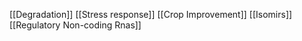 [[Degradation]]
[[Stress response]]
[[Crop Improvement]]
[[Isomirs]]
[[Regulatory Non-coding Rnas]]
